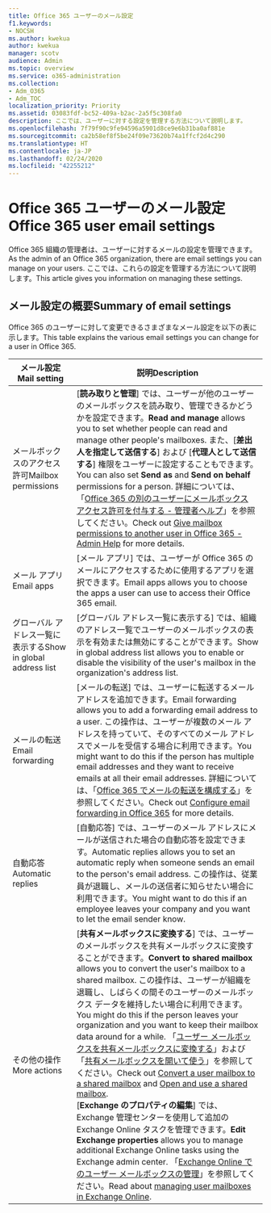 ```yaml
---
title: Office 365 ユーザーのメール設定
f1.keywords:
- NOCSH
ms.author: kwekua
author: kwekua
manager: scotv
audience: Admin
ms.topic: overview
ms.service: o365-administration
ms.collection:
- Adm_O365
- Adm_TOC
localization_priority: Priority
ms.assetid: 03083fdf-bc52-409a-b2ac-2a5f5c308fa0
description: ここでは、ユーザーに対する設定を管理する方法について説明します。
ms.openlocfilehash: 7f79f90c9fe94596a5901d8ce9e6b31ba0af881e
ms.sourcegitcommit: ca2b58ef8f5be24f09e73620b74a1ffcf2d4c290
ms.translationtype: HT
ms.contentlocale: ja-JP
ms.lasthandoff: 02/24/2020
ms.locfileid: "42255212"
---
```

# <a name="office-365-user-email-settings"></a><span data-ttu-id="2675b-103">Office 365 ユーザーのメール設定</span><span class="sxs-lookup"><span data-stu-id="2675b-103">Office 365 user email settings</span></span>

<span data-ttu-id="2675b-104">Office 365 組織の管理者は、ユーザーに対するメールの設定を管理できます。</span><span class="sxs-lookup"><span data-stu-id="2675b-104">As the admin of an Office 365 organization, there are email settings you can manage on your users.</span></span> <span data-ttu-id="2675b-105">ここでは、これらの設定を管理する方法について説明します。</span><span class="sxs-lookup"><span data-stu-id="2675b-105">This article gives you information on managing these settings.</span></span>

## <a name="summary-of-email-settings"></a><span data-ttu-id="2675b-106">メール設定の概要</span><span class="sxs-lookup"><span data-stu-id="2675b-106">Summary of email settings</span></span>

<span data-ttu-id="2675b-107">Office 365 のユーザーに対して変更できるさまざまなメール設定を以下の表に示します。</span><span class="sxs-lookup"><span data-stu-id="2675b-107">This table explains the various email settings you can change for a user in Office 365.</span></span>


|<span data-ttu-id="2675b-108">メール設定</span><span class="sxs-lookup"><span data-stu-id="2675b-108">Mail setting</span></span>|<span data-ttu-id="2675b-109">説明</span><span class="sxs-lookup"><span data-stu-id="2675b-109">Description</span></span>  |
|---------|---------|
|<span data-ttu-id="2675b-110">メールボックスのアクセス許可</span><span class="sxs-lookup"><span data-stu-id="2675b-110">Mailbox permissions</span></span>| <span data-ttu-id="2675b-111">[**読み取りと管理**] では、ユーザーが他のユーザーのメールボックスを読み取り、管理できるかどうかを設定できます。</span><span class="sxs-lookup"><span data-stu-id="2675b-111">**Read and manage** allows you to set whether people can read and manage other people's mailboxes.</span></span> <span data-ttu-id="2675b-112">また、[**差出人を指定して送信する**] および [**代理人として送信する**] 権限をユーザーに設定することもできます。</span><span class="sxs-lookup"><span data-stu-id="2675b-112">You can also set **Send as** and **Send on behalf** permissions for a person.</span></span> <span data-ttu-id="2675b-113">詳細については、「[Office 365 の別のユーザーにメールボックス アクセス許可を付与する - 管理者ヘルプ](../add-users/give-mailbox-permissions-to-another-user.md)」を参照してください。</span><span class="sxs-lookup"><span data-stu-id="2675b-113">Check out [Give mailbox permissions to another user in Office 365 - Admin Help](../add-users/give-mailbox-permissions-to-another-user.md) for more details.</span></span> |
|<span data-ttu-id="2675b-114">メール アプリ</span><span class="sxs-lookup"><span data-stu-id="2675b-114">Email apps</span></span>| <span data-ttu-id="2675b-115">[メール アプリ] では、ユーザーが Office 365 のメールにアクセスするために使用するアプリを選択できます。</span><span class="sxs-lookup"><span data-stu-id="2675b-115">Email apps allows you to choose the apps a user can use to access their Office 365 email.</span></span> |
|<span data-ttu-id="2675b-116">グローバル アドレス一覧に表示する</span><span class="sxs-lookup"><span data-stu-id="2675b-116">Show in global address list</span></span>| <span data-ttu-id="2675b-117">[グローバル アドレス一覧に表示する] では、組織のアドレス一覧でユーザーのメールボックスの表示を有効または無効にすることができます。</span><span class="sxs-lookup"><span data-stu-id="2675b-117">Show in global address list allows you to enable or disable the visibility of the user's mailbox in the organization's address list.</span></span> |
|<span data-ttu-id="2675b-118">メールの転送</span><span class="sxs-lookup"><span data-stu-id="2675b-118">Email forwarding</span></span>|<span data-ttu-id="2675b-119">[メールの転送] では、ユーザーに転送するメール アドレスを追加できます。</span><span class="sxs-lookup"><span data-stu-id="2675b-119">Email forwarding allows you to add a forwarding email address to a user.</span></span> <span data-ttu-id="2675b-120">この操作は、ユーザーが複数のメール アドレスを持っていて、そのすべてのメール アドレスでメールを受信する場合に利用できます。</span><span class="sxs-lookup"><span data-stu-id="2675b-120">You might want to do this if the person has multiple email addresses and they want to receive emails at all their email addresses.</span></span> <span data-ttu-id="2675b-121">詳細については、「[Office 365 でメールの転送を構成する](configure-email-forwarding.md)」を参照してください。</span><span class="sxs-lookup"><span data-stu-id="2675b-121">Check out [Configure email forwarding in Office 365](configure-email-forwarding.md) for more details.</span></span>|
|<span data-ttu-id="2675b-122">自動応答</span><span class="sxs-lookup"><span data-stu-id="2675b-122">Automatic replies</span></span>|<span data-ttu-id="2675b-123">[自動応答] では、ユーザーのメール アドレスにメールが送信された場合の自動応答を設定できます。</span><span class="sxs-lookup"><span data-stu-id="2675b-123">Automatic replies allows you to set an automatic reply when someone sends an email to the person's email address.</span></span> <span data-ttu-id="2675b-124">この操作は、従業員が退職し、メールの送信者に知らせたい場合に利用できます。</span><span class="sxs-lookup"><span data-stu-id="2675b-124">You might want to do this if an employee leaves your company and you want to let the email sender know.</span></span>|
|<span data-ttu-id="2675b-125">その他の操作</span><span class="sxs-lookup"><span data-stu-id="2675b-125">More actions</span></span>| <span data-ttu-id="2675b-126">[**共有メールボックスに変換する**] では、ユーザーのメールボックスを共有メールボックスに変換することができます。</span><span class="sxs-lookup"><span data-stu-id="2675b-126">**Convert to shared mailbox** allows you to convert the user's mailbox to a shared mailbox.</span></span> <span data-ttu-id="2675b-127">この操作は、ユーザーが組織を退職し、しばらくの間そのユーザーのメールボックス データを維持したい場合に利用できます。</span><span class="sxs-lookup"><span data-stu-id="2675b-127">You might do this if the person leaves your organization and you want to keep their mailbox data around for a while.</span></span> <span data-ttu-id="2675b-128">「[ユーザー メールボックスを共有メールボックスに変換する](convert-user-mailbox-to-shared-mailbox.md)」および「[共有メールボックスを開いて使う](https://support.office.com/article/open-and-use-a-shared-mailbox-in-outlook-d94a8e9e-21f1-4240-808b-de9c9c088afd)」を参照してください。</span><span class="sxs-lookup"><span data-stu-id="2675b-128">Check out [Convert a user mailbox to a shared mailbox](convert-user-mailbox-to-shared-mailbox.md) and [Open and use a shared mailbox](https://support.office.com/article/open-and-use-a-shared-mailbox-in-outlook-d94a8e9e-21f1-4240-808b-de9c9c088afd).</span></span></br><span data-ttu-id="2675b-129">[**Exchange のプロパティの編集**] では、Exchange 管理センターを使用して追加の Exchange Online タスクを管理できます。</span><span class="sxs-lookup"><span data-stu-id="2675b-129">**Edit Exchange properties** allows you to manage additional Exchange Online tasks using the Exchange admin center.</span></span> <span data-ttu-id="2675b-130">「[Exchange Online でのユーザー メールボックスの管理](https://docs.microsoft.com/exchange/recipients-in-exchange-online/manage-user-mailboxes/manage-user-mailboxes)」を参照してください。</span><span class="sxs-lookup"><span data-stu-id="2675b-130">Read about [managing user mailboxes in Exchange Online](https://docs.microsoft.com/exchange/recipients-in-exchange-online/manage-user-mailboxes/manage-user-mailboxes).</span></span>|
